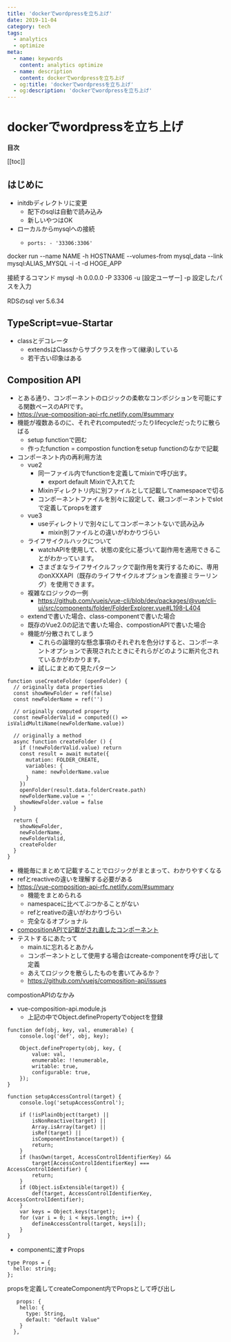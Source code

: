 ```yaml
---
title: 'dockerでwordpressを立ち上げ'
date: 2019-11-04
category: tech
tags:
  - analytics
  - optimize
meta:
  - name: keywords
    content: analytics optimize
  - name: description
    content: dockerでwordpressを立ち上げ
  - og:title: 'dockerでwordpressを立ち上げ'
  - og:description: 'dockerでwordpressを立ち上げ'
---
```


# dockerでwordpressを立ち上げ

**目次**

[[toc]]

## はじめに



* initdbディレクトリに変更
  * 配下のsqlは自動で読み込み
  * 新しいやつはOK
* ローカルからmysqlへの接続
  *     ports: - '33306:3306'

docker run --name NAME -h HOSTNAME --volumes-from mysql_data --link mysql:ALIAS_MYSQL -i -t -d HOGE_APP

接続するコマンド
mysql -h 0.0.0.0 -P 33306 -u [設定ユーザー] -p
設定したパスを入力

RDSのsql ver 5.6.34


## TypeScript=vue-Startar

* classとデコレータ
  * extendsはClassからサブクラスを作って(継承)している
  * 若干古い印象はある


## Composition API

* とある通り、コンポーネントのロジックの柔軟なコンポジションを可能にする関数ペースのAPIです。
* https://vue-composition-api-rfc.netlify.com/#summary
* 機能が複数あるのに、それぞれcomputedだったりlifecycleだったりに散らばる
  * setup functionで囲む
  * 作ったfunction = compostion functionをsetup functionのなかで記載
* コンポーネント内の再利用方法
  * vue2
    * 同一ファイル内でfunctionを定義してmixinで呼び出す。
      * export default Mixinで入れてた
    * Mixinディレクトリ内に別ファイルとして記載してnamespaceで切る
    * コンポーネントファイルを別々に設定して、親コンポーネントでslotで定義してpropsを渡す
  * vue3
    * useディレクトリで別々にしてコンポーネントないで読み込み
      * mixin別ファイルとの違いがわかりづらい
  * ライフサイクルハックについて
    * watchAPIを使用して、状態の変化に基づいて副作用を適用できることがわかっています。
    * さまざまなライフサイクルフックで副作用を実行するために、専用のonXXXAPI（既存のライフサイクルオプションを直接ミラーリング）を使用できます。
  * 複雑なロジックの一例
    * https://github.com/vuejs/vue-cli/blob/dev/packages/@vue/cli-ui/src/components/folder/FolderExplorer.vue#L198-L404
  * extendで書いた場合、class-componentで書いた場合
  * 既存のVue2.0の記法で書いた場合、compostionAPIで書いた場合
  * 機能が分散されてしまう
    * これらの論理的な懸念事項のそれぞれを色分けすると、コンポーネントオプションで表現されたときにそれらがどのように断片化されているかがわかります。
    * 試しにまとめて見たパターン


```
function useCreateFolder (openFolder) {
  // originally data properties
  const showNewFolder = ref(false)
  const newFolderName = ref('')

  // originally computed property
  const newFolderValid = computed(() => isValidMultiName(newFolderName.value))

  // originally a method
  async function createFolder () {
    if (!newFolderValid.value) return
    const result = await mutate({
      mutation: FOLDER_CREATE,
      variables: {
        name: newFolderName.value
      }
    })
    openFolder(result.data.folderCreate.path)
    newFolderName.value = ''
    showNewFolder.value = false
  }

  return {
    showNewFolder,
    newFolderName,
    newFolderValid,
    createFolder
  }
}
```


* 機能毎にまとめて記載することでロジックがまとまって、わかりやすくなる
* refとreactiveの違いを理解する必要がある
* https://vue-composition-api-rfc.netlify.com/#summary
  * 機能をまとめられる
  * namespaceに比べてぶつかることがない
  * refとreativeの違いがわかりづらい
  * 完全なるオプショナル
* [compositionAPIで記載がされ直したコンポーネント](https://gist.github.com/yyx990803/8854f8f6a97631576c14b63c8acd8f2e)
* テストするにあたって
  * main.tに忘れるとあかん
  * コンポーネントとして使用する場合はcreate-componentを呼び出して定義
  * あえてロジックを散らしたものを書いてみるか？
  * https://github.com/vuejs/composition-api/issues

compostionAPIのなかみ
* vue-composition-api.module.js
  * 上記の中でObject.definePropertyでobjectを登録


```
function def(obj, key, val, enumerable) {
    console.log('def', obj, key);
    
    Object.defineProperty(obj, key, {
        value: val,
        enumerable: !!enumerable,
        writable: true,
        configurable: true,
    });
}
```

```
function setupAccessControl(target) {
    console.log('setupAccessControl');
    
    if (!isPlainObject(target) ||
        isNonReactive(target) ||
        Array.isArray(target) ||
        isRef(target) ||
        isComponentInstance(target)) {
        return;
    }
    if (hasOwn(target, AccessControlIdentifierKey) &&
        target[AccessControlIdentifierKey] === AccessControlIdentifier) {
        return;
    }
    if (Object.isExtensible(target)) {
        def(target, AccessControlIdentifierKey, AccessControlIdentifier);
    }
    var keys = Object.keys(target);
    for (var i = 0; i < keys.length; i++) {
        defineAccessControl(target, keys[i]);
    }
}
```

* componentに渡すProps

```
type Props = {
  hello: string;
};
```

propsを定義してcreateComponent内でPropsとして呼び出し

```
   props: {
    hello: {
      type: String,
      default: "default Value"
    }
  },
```
